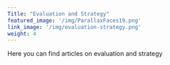 ```yaml
---
Title: "Evaluation and Strategy"
featured_image: '/img/ParallaxFaces19.png'
link_image: '/img/evaluation-strategy.png'
weight: 4
---
```

Here you can find articles on evaluation and strategy
